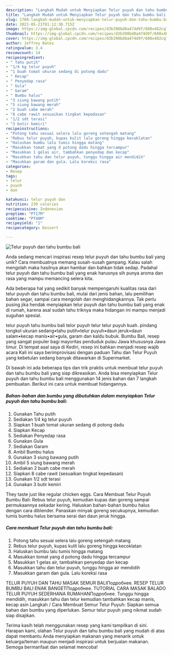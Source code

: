 ```yaml
---
description: "Langkah Mudah untuk Menyiapkan Telur puyuh dan tahu bumbu bali Anti Gagal"
title: "Langkah Mudah untuk Menyiapkan Telur puyuh dan tahu bumbu bali Anti Gagal"
slug: 1708-langkah-mudah-untuk-menyiapkan-telur-puyuh-dan-tahu-bumbu-bali-anti-gagal
date: 2021-05-21T01:12:30.715Z
image: https://img-global.cpcdn.com/recipes/d3b398bd8a474d9f/680x482cq70/telur-puyuh-dan-tahu-bumbu-bali-foto-resep-utama.jpg
thumbnail: https://img-global.cpcdn.com/recipes/d3b398bd8a474d9f/680x482cq70/telur-puyuh-dan-tahu-bumbu-bali-foto-resep-utama.jpg
cover: https://img-global.cpcdn.com/recipes/d3b398bd8a474d9f/680x482cq70/telur-puyuh-dan-tahu-bumbu-bali-foto-resep-utama.jpg
author: Jeffrey Bates
ratingvalue: 3.4
reviewcount: 14
recipeingredient:
- " Tahu putih"
- "1/4 kg telur puyuh"
- "1 buah tomat ukuran sedang di potong dadu"
- " Kecap"
- " Penyedap rasa"
- " Gula"
- " Garam"
- " Bumbu halus"
- "3 siung bawang putih"
- "5 siung bawang merah"
- "2 buah cabe merah"
- "8 cabe rawit sesuaikan tingkat kepedasan"
- "1/2 sdt terasi"
- "3 butir kemiri"
recipeinstructions:
- "Potong tahu sesuai selera lalu goreng setengah matang"
- "Rebus telur puyuh, kupas kulit lalu goreng hingga kecoklatan"
- "Haluskan bumbu lalu tumis hingga matang"
- "Masukkan tomat yang d potong dadu hingga tercampur"
- "Masukkan 1 gelas air, tambahkan penyedap dan kecap"
- "Masukkan tahu dan telur puyuh, tunggu hingga air mendidih"
- "Masukkan garam dan gula. Lalu koreksi rasa"
categories:
- Resep
tags:
- telur
- puyuh
- dan

katakunci: telur puyuh dan 
nutrition: 239 calories
recipecuisine: Indonesian
preptime: "PT17M"
cooktime: "PT40M"
recipeyield: "1"
recipecategory: Dessert

---
```



![Telur puyuh dan tahu bumbu bali](https://img-global.cpcdn.com/recipes/d3b398bd8a474d9f/680x482cq70/telur-puyuh-dan-tahu-bumbu-bali-foto-resep-utama.jpg)

Anda sedang mencari inspirasi resep telur puyuh dan tahu bumbu bali yang unik? Cara membuatnya memang susah-susah gampang. Kalau salah mengolah maka hasilnya akan hambar dan bahkan tidak sedap. Padahal telur puyuh dan tahu bumbu bali yang enak harusnya sih punya aroma dan rasa yang mampu memancing selera kita.

Ada beberapa hal yang sedikit banyak mempengaruhi kualitas rasa dari telur puyuh dan tahu bumbu bali, mulai dari jenis bahan, lalu pemilihan bahan segar, sampai cara mengolah dan menghidangkannya. Tak perlu pusing jika hendak menyiapkan telur puyuh dan tahu bumbu bali yang enak di rumah, karena asal sudah tahu triknya maka hidangan ini mampu menjadi suguhan spesial.

telur puyuh tahu bumbu bali telor puyuh telur telur puyuh kuah. pindang tongkol ukuran sedang•tahu putih•telur puyuh•daun jeruk•daun salam•kecap manis•air•gula, garam dan kaldu bubuk. Bumbu Bali, resep yang sangat populer bagi mayoritas penduduk pulau Jawa khususnya Jawa timur. Di tempat asal saya di Kediri, resep ini bahkan menjadi resep wajib acara Kali ini saya berimprovisasi dengan paduan Tahu dan Telur Puyuh yang kebetulan sedang banyak ditawarkan di Supermarket.


Di bawah ini ada beberapa tips dan trik praktis untuk membuat telur puyuh dan tahu bumbu bali yang siap dikreasikan. Anda bisa menyiapkan Telur puyuh dan tahu bumbu bali menggunakan 14 jenis bahan dan 7 langkah pembuatan. Berikut ini cara untuk membuat hidangannya.

<!--inarticleads1-->

##### Bahan-bahan dan bumbu yang dibutuhkan dalam menyiapkan Telur puyuh dan tahu bumbu bali:

1. Gunakan  Tahu putih
1. Sediakan 1/4 kg telur puyuh
1. Siapkan 1 buah tomat ukuran sedang di potong dadu
1. Siapkan  Kecap
1. Sediakan  Penyedap rasa
1. Gunakan  Gula
1. Sediakan  Garam
1. Ambil  Bumbu halus
1. Gunakan 3 siung bawang putih
1. Ambil 5 siung bawang merah
1. Sediakan 2 buah cabe merah
1. Siapkan 8 cabe rawit (sesuaikan tingkat kepedasan)
1. Gunakan 1/2 sdt terasi
1. Gunakan 3 butir kemiri


They taste just like regular chicken eggs. Cara Membuat Telur Puyuh Bumbu Bali: Rebus telur puyuh, kemudian kupas dan goreng sampai permukaannya sekadar kering. Haluskan bahan-bahan bumbu halus dengan cara diblender. Panaskan minyak goreng secukupnya, kemudian tumis bumbu halus bersama serai dan daun jeruk hingga. 

<!--inarticleads2-->

##### Cara membuat Telur puyuh dan tahu bumbu bali:

1. Potong tahu sesuai selera lalu goreng setengah matang
1. Rebus telur puyuh, kupas kulit lalu goreng hingga kecoklatan
1. Haluskan bumbu lalu tumis hingga matang
1. Masukkan tomat yang d potong dadu hingga tercampur
1. Masukkan 1 gelas air, tambahkan penyedap dan kecap
1. Masukkan tahu dan telur puyuh, tunggu hingga air mendidih
1. Masukkan garam dan gula. Lalu koreksi rasa


TELUR PUYUH DAN TAHU MASAK SEMUR BALIПодробнее. RESEP TELUR BUMBU BALI ENAK BANGETПодробнее. TUTORIAL CARA MASAK BALADO TELUR PUYUH SEDERHANA RUMAHANПодробнее. Tunggu hingga mendidih, masukkan tahu dan telur kemudian tambahkan kecap manis, kecap asin Langkah / Cara Membuat Semur Telur Puyuh: Siapkan semua bahan dan bumbu yang diperlukan. Semur telur puyuh yang nikmat sudah siap disajikan. 

Terima kasih telah menggunakan resep yang kami tampilkan di sini. Harapan kami, olahan Telur puyuh dan tahu bumbu bali yang mudah di atas dapat membantu Anda menyiapkan makanan yang menarik untuk keluarga/teman maupun menjadi inspirasi untuk berjualan makanan. Semoga bermanfaat dan selamat mencoba!
